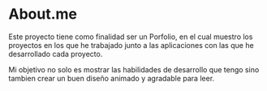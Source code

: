 About.me
========


Este proyecto tiene como finalidad ser un Porfolio, en el cual muestro los proyectos en los que he trabajado junto a las aplicaciones con las que he desarrollado cada proyecto.

Mi objetivo no solo es mostrar las habilidades de desarrollo que tengo sino tambien crear un buen diseño animado y agradable para leer.
